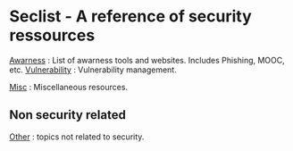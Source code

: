# Seclist - A reference of security ressources

[Awarness](awarness/README.md) : List of awarness tools and websites. Includes Phishing, MOOC, etc.
[Vulnerability](vulnerability/README.md) : Vulnerability management.

[Misc](misc/README.md) : Miscellaneous resources.

## Non security related
[Other](other/README.md) : topics not related to security.
